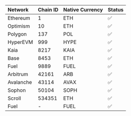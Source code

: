 
| Network   | Chain ID | Native Currency | Status |
| :-------- | :------- | :-------------- | :----- |
| Ethereum  | 1        | ETH             | ✅     |
| Optimism  | 10       | ETH             | ✅     |
| Polygon   | 137      | POL             | ✅     |
| HyperEVM  | 999      | HYPE            | ✅     |
| Kaia      | 8217     | KAIA            | ✅     |
| Base      | 8453     | ETH             | ✅     |
| Fuel      | 9889     | FUEL            | ✅     |
| Arbitrum  | 42161    | ARB             | ✅     |
| Avalanche | 43114    | AVAX            | ✅     |
| Sophon    | 50104    | SOPH            | ✅     |
| Scroll    | 534351   | ETH             | ✅     |
| Fuel      | -        | FUEL            | ✅     |

<!---* ~~Linea~~--->

<!---
<div class="img-grid-cards">

    <figure markdown="span">
        <img src="{{config.extra.arcana.img_dir}}/logos/arbitrum.{{config.extra.arcana.img_png}}"/>
        <figcaption>Arbitrum</figcaption>
    </figure>

    <figure markdown="span">
        <img src="{{config.extra.arcana.img_dir}}/logos/avalanche.{{config.extra.arcana.img_png}}"/>
        <figcaption>Avalanche</figcaption>
    </figure>

</div>
--->
